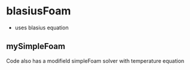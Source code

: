 # blasiusFoam
- uses blasius equation

## mySimpleFoam
Code also has a modifield simpleFoam solver with temperature equation
